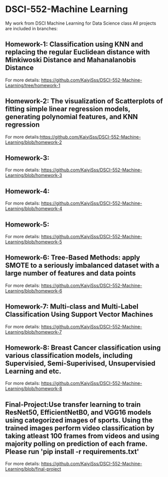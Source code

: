 # DSCI-552-Machine Learning
My work from DSCI Machine Learning for Data Science class
All projects are included in branches:
## Homework-1: Classification using KNN and replacing the regular Euclidean distance with Minkiwoski Distance and Mahanalanobis Distance
For more details: https://github.com/KaiyiSss/DSCI-552-Machine-Learning/tree/homework-1
## Homework-2: The visualization of Scatterplots of fitting simple linear regression models, generating polynomial features, and KNN regression
For more details:https://github.com/KaiyiSss/DSCI-552-Machine-Learning/blob/homework-2
## Homework-3:
For more details: https://github.com/KaiyiSss/DSCI-552-Machine-Learning/blob/homework-3
## Homework-4:
For more details: https://github.com/KaiyiSss/DSCI-552-Machine-Learning/blob/homework-4
## Homework-5:
For more details: https://github.com/KaiyiSss/DSCI-552-Machine-Learning/blob/homework-5
## Homework-6: Tree-Based Methods: apply SMOTE to a seriously imbalanced dataset with a large number of features and data points
For more details: https://github.com/KaiyiSss/DSCI-552-Machine-Learning/blob/homework-6
## Homework-7: Multi-class and Multi-Label Classification Using Support Vector Machines
For more details: https://github.com/KaiyiSss/DSCI-552-Machine-Learning/blob/homework-7
## Homework-8: Breast Cancer classification using various classification models, including Supervisied, Semi-Superivised, Unsupervisied Learning and etc.
For more details: https://github.com/KaiyiSss/DSCI-552-Machine-Learning/blob/homework-8
## Final-Project:Use transfer learning to train ResNet50, EfficientNetB0, and VGG16 models using categorized images of sports. Using the trained images perform video classification by taking atleast 100 frames from videos and using majority polling on prediction of each frame. Please run 'pip install -r requirements.txt'
For more details: https://github.com/KaiyiSss/DSCI-552-Machine-Learning/blob/final-project


